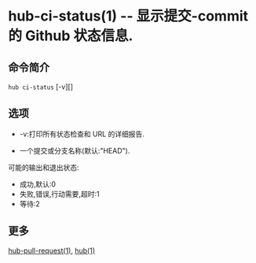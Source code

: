 # hub-ci-status(1) -- 显示提交-commit 的 Github 状态信息.

## 命令简介

`hub ci-status` [-v][<commit>]

## 选项

- -v:打印所有状态检查和 URL 的详细报告.

- <COMMIT>一个提交或分支名称(默认:"HEAD").

可能的输出和退出状态:

- 成功,默认:0
- 失败,错误,行动需要,超时:1
- 等待:2

## 更多

[hub-pull-request(1)](hub-pull-request.1.zh.md), [hub(1)](hub.1.zh.md)
